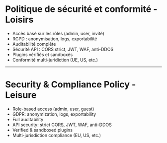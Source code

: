 # Politique de sécurité et conformité - Loisirs

- Accès basé sur les rôles (admin, user, invité)
- RGPD : anonymisation, logs, exportabilité
- Auditabilité complète
- Sécurité API : CORS strict, JWT, WAF, anti-DDOS
- Plugins vérifiés et sandboxés
- Conformité multi-juridiction (UE, US, etc.)

---

# Security & Compliance Policy - Leisure

- Role-based access (admin, user, guest)
- GDPR: anonymization, logs, exportability
- Full auditability
- API security: strict CORS, JWT, WAF, anti-DDOS
- Verified & sandboxed plugins
- Multi-jurisdiction compliance (EU, US, etc.)
